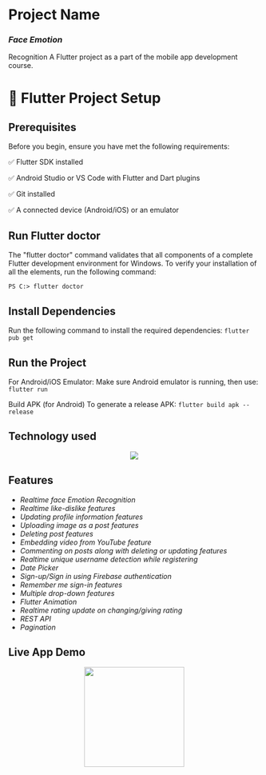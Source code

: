 
# **Project Name**

### *Face Emotion*
Recognition
A Flutter project as a part of  the mobile app development course.

# 🚀 Flutter Project Setup
## Prerequisites
Before you begin, ensure you have met the following requirements:

✅ Flutter SDK installed

✅ Android Studio or VS Code with Flutter and Dart plugins

✅ Git installed

✅ A connected device (Android/iOS) or an emulator

## Run Flutter doctor

The "flutter doctor" command validates that all components of a complete Flutter development environment for Windows. To verify your installation of all the elements, run the following command:

``PS C:> flutter doctor`` 

## Install Dependencies
Run the following command to install the required dependencies:
``flutter pub get``

## Run the Project
For Android/iOS Emulator:
Make sure Android emulator is running, then use:
``flutter run``

Build APK (for Android)
To generate a release APK:
```flutter build apk --release```





## Technology used

<p align="center">
  <a href="https://skillicons.dev">
    <img src="https://skillicons.dev/icons?i=dart,flutter,firebase" />
  </a>
</p>



## Features
- *Realtime face Emotion Recognition*
- *Realtime like-dislike features*
- *Updating profile information features*
- *Uploading image as a post features*
- *Deleting post features*
- *Embedding video from YouTube feature*
- *Commenting on posts along with deleting or updating features*
- *Realtime unique username detection while registering*
- *Date Picker*
- *Sign-up/Sign in using Firebase authentication*
- *Remember me sign-in features*
- *Multiple drop-down features*
- *Flutter Animation*
- *Realtime rating update on changing/giving rating*
- *REST API*
- *Pagination*


## Live App Demo
<div id="header" align="center">
  <img src="https://media.giphy.com/media/iTWomlMFQXIA5DN0VZ/giphy.gif" width="200"/>
</div>





